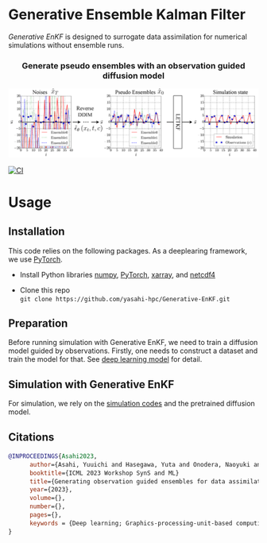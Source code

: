 # Generative Ensemble Kalman Filter
_Generative EnKF_ is designed to surrogate data assimilation for numerical simulations without ensemble runs.
<div style style=$B!I(Bline-height: 25%$B!I(B align="center">
<h3> Generate pseudo ensembles with an observation guided diffusion model </h3>
<img src=docs/figs/diffuion_overview.png>
</div>

[![CI](https://github.com/yasahi-hpc/Generative-EnKF/actions/workflows/ci.yml/badge.svg)](https://github.com/yasahi-hpc/Generative-EnKF/actions)

# Usage

## Installation
This code relies on the following packages. As a deeplearing framework, we use [PyTorch](https://pytorch.org).
- Install Python libraries
[numpy](https://numpy.org), [PyTorch](https://pytorch.org), [xarray](http://xarray.pydata.org/en/stable/), and [netcdf4](https://github.com/Unidata/netcdf4-python)

- Clone this repo  
```git clone https://github.com/yasahi-hpc/Generative-EnKF.git```

## Preparation
Before running simulation with Generative EnKF, we need to train a diffusion model guided by observations. 
Firstly, one needs to construct a dataset and train the model for that.
See [deep learning model](docs/dl_model.md) for detail. 

## Simulation with Generative EnKF
For simulation, we rely on the [simulation codes](docs/simulation.md) and the pretrained diffusion model. 

## Citations
```bibtex
@INPROCEEDINGS{Asahi2023, 
      author={Asahi, Yuuichi and Hasegawa, Yuta and Onodera, Naoyuki and and Shimokawabe, Takashi and Shiba, Hayato and Idomura, Yasuhiro},
      booktitle={ICML 2023 Workshop SynS and ML}
      title={Generating observation guided ensembles for data assimilation with denoising diffusion probabilistic model},
      year={2023},
      volume={},
      number={},
      pages={},
      keywords = {Deep learning; Graphics-processing-unit-based computing; Data Assimilation; Lorenz96},
}
```
